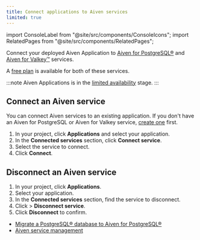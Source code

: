```yaml
---
title: Connect applications to Aiven services
limited: true
---
```


import ConsoleLabel from "@site/src/components/ConsoleIcons";
import RelatedPages from "@site/src/components/RelatedPages";

Connect your deployed Aiven Application to [Aiven for PostgreSQL®](/docs/products/postgresql) and [Aiven for Valkey™](/docs/products/valkey) services.

A [free plan](/docs/platform/concepts/free-plan) is available for both of these services.

:::note
Aiven Applications is in the
[limited availability](/docs/platform/concepts/service-and-feature-releases#limited-availability-)
stage.
:::

## Connect an Aiven service

You can connect Aiven services to an existing application.
If you don't have an Aiven for PostgreSQL or Aiven for Valkey service,
[create one](/docs/platform/howto/create_new_service) first.

1. In your project, click **Applications** and select your application.
1. In the **Connected services** section, click **Connect service**.
1. Select the service to connect.
1. Click **Connect**.

## Disconnect an Aiven service

1. In your project, click **Applications**.
1. Select your application.
1. In the **Connected services** section, find the service to disconnect.
1. Click <ConsoleLabel name="Actions"/> > **Disconnect service**.
1. Click **Disconnect** to confirm.

<RelatedPages/>

- [Migrate a PostgreSQL® database to Aiven for PostgreSQL®](/docs/products/postgresql/howto/migrate-db-to-aiven-via-console)
- [Aiven service management](/docs/platform/howto/list-service)
